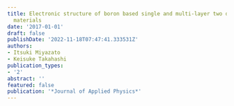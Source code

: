 ```yaml
---
title: Electronic structure of boron based single and multi-layer two dimensional
  materials
date: '2017-01-01'
draft: false
publishDate: '2022-11-18T07:47:41.333531Z'
authors:
- Itsuki Miyazato
- Keisuke Takahashi
publication_types:
- '2'
abstract: ''
featured: false
publication: '*Journal of Applied Physics*'
---
```


